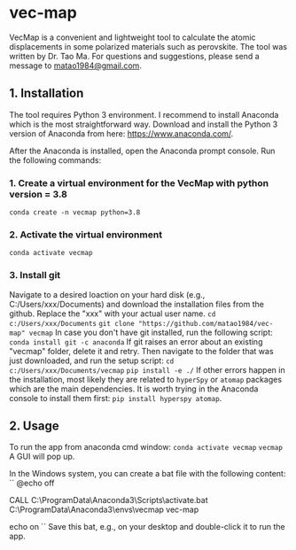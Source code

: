 # vec-map
VecMap is a convenient and lightweight tool to calculate the atomic displacements in some polarized materials such as perovskite. The tool was written by Dr. Tao Ma. For questions and suggestions, please send a message to matao1984@gmail.com.

## 1. Installation
The tool requires Python 3 environment. I recommend to install Anaconda which is the most straightforward way. Download and install the Python 3 version of Anaconda from here: https://www.anaconda.com/.

After the Anaconda is installed, open the Anaconda prompt console. Run the following commands:

### 1. Create a virtual environment for the VecMap with python version = 3.8
``conda create -n vecmap python=3.8``
### 2. Activate the virtual environment
``conda activate vecmap``
### 3. Install git 
Navigate to a desired loaction on your hard disk (e.g., C:/Users/xxx/Documents) and download the installation files from the github. Replace the "xxx" with your actual user name.
``cd c:/Users/xxx/Documents``
``git clone "https://github.com/matao1984/vec-map" vecmap``
In case you don't have git installed, run the following script:
``conda install git -c anaconda``
If git raises an error about an existing "vecmap" folder, delete it and retry.
Then navigate to the folder that was just downloaded, and run the setup script:
``cd c:/Users/xxx/Documents/vecmap``
``pip install -e ./``
If other errors happen in the installation, most likely they are related to ``hyperSpy`` or ``atomap`` packages which are the main dependencies. It is worth trying in the Anaconda console to install them first: ``pip install hyperspy atomap``.

## 2. Usage
To run the app from anaconda cmd window:
``conda activate vecmap``
``vecmap``
A GUI will pop up.

In the Windows system, you can create a bat file with the following content:
``
@echo off

CALL  C:\ProgramData\Anaconda3\Scripts\activate.bat C:\ProgramData\Anaconda3\envs\vecmap
vec-map

echo on 
``
Save this bat, e.g., on your desktop and double-click it to run the app.
